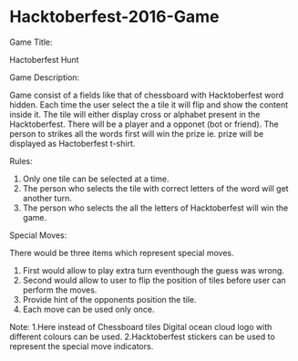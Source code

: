 # Hacktoberfest-2016-Game

Game Title:

Hactoberfest Hunt

Game Description:
	
Game consist of a fields like that of chessboard with Hacktoberfest word hidden.
Each time the user select the a tile it will flip and show the content inside it.
The tile will either display cross or alphabet present in the Hacktoberfest. There
will be a player and a opponet (bot or friend). The person to strikes all the words
first will win the prize ie. prize will be displayed as Hactoberfest t-shirt.

Rules:

1. Only one tile can be selected at a time.
2. The person who selects the tile with correct letters of the word will get another turn.
3. The person who selects the all the letters of Hacktoberfest will win the game.

Special Moves:

There would be three items which represent special moves.
1. First  would allow to play extra turn eventhough the guess was wrong.
2. Second would allow to user to flip the position of tiles before user can perform the moves.
3. Provide hint of the opponents position the tile.
4. Each move can be used only once.

Note: 
1.Here instead of Chessboard tiles Digital ocean cloud logo with different colours can be used.
2.Hacktoberfest stickers  can be used to represent the  special move indicators.


